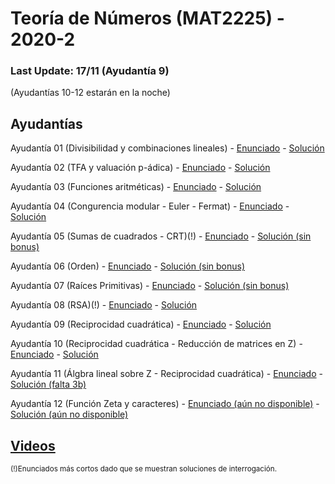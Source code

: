 # Teoría de Números (MAT2225) - 2020-2

### Last Update: 17/11 (Ayudantía 9)
(Ayudantías 10-12 estarán en la noche)

## Ayudantías

Ayudantía 01 (Divisibilidad y combinaciones lineales) - [Enunciado](https://github.com/brd12/MAT2225-2020-2/blob/Enunciados/Enunciado01.pdf) - [Solución](https://github.com/brd12/MAT2225-2020-2/blob/Soluciones/Soluci%C3%B3n01.pdf)

Ayudantía 02 (TFA y valuación p-ádica) - [Enunciado](https://github.com/brd12/MAT2225-2020-2/blob/Enunciados/Enunciado02.pdf) - [Solución](https://github.com/brd12/MAT2225-2020-2/blob/Soluciones/Soluci%C3%B3n02.pdf)

Ayudantía 03 (Funciones aritméticas) - [Enunciado](https://github.com/brd12/MAT2225-2020-2/blob/Enunciados/Enunciado03.pdf) - [Solución](https://github.com/brd12/MAT2225-2020-2/blob/Soluciones/Soluci%C3%B3n03.pdf)

Ayudantía 04 (Congurencia modular - Euler - Fermat) - [Enunciado](https://github.com/brd12/MAT2225-2020-2/blob/Enunciados/Enunciado04.pdf) - [Solución](https://github.com/brd12/MAT2225-2020-2/blob/Soluciones/Soluci%C3%B3n04.pdf)

Ayudantía 05 (Sumas de cuadrados - CRT)(!) - [Enunciado](https://github.com/brd12/MAT2225-2020-2/blob/Enunciados/Enunciado05.pdf) - [Solución (sin bonus)](https://github.com/brd12/MAT2225-2020-2/blob/Soluciones/Soluci%C3%B3n05%20(sin%20bonus).pdf)

Ayudantía 06 (Orden) - [Enunciado](https://github.com/brd12/MAT2225-2020-2/blob/Enunciados/Enunciado06.pdf) - [Solución (sin bonus)](https://github.com/brd12/MAT2225-2020-2/blob/Soluciones/Soluci%C3%B3n06%20(sin%20bonus).pdf)

Ayudantía 07 (Raíces Primitivas) - [Enunciado](https://github.com/brd12/MAT2225-2020-2/blob/Enunciados/Enunciado07.pdf) - [Solución (sin bonus)](https://github.com/brd12/MAT2225-2020-2/blob/Soluciones/Soluci%C3%B3n07%20(sin%20bonus).pdf)

Ayudantía 08 (RSA)(!) - [Enunciado](https://github.com/brd12/MAT2225-2020-2/blob/Enunciados/Enunciado08.pdf) - [Solución](https://github.com/brd12/MAT2225-2020-2/blob/Soluciones/Soluci%C3%B3n08.pdf)

Ayudantía 09 (Reciprocidad cuadrática) - [Enunciado](https://github.com/brd12/MAT2225-2020-2/blob/Enunciados/Enunciado09.pdf) - [Solución](https://github.com/brd12/MAT2225-2020-2/blob/Soluciones/Soluci%C3%B3n09.pdf)

Ayudantía 10 (Reciprocidad cuadrática - Reducción de matrices en Z) - [Enunciado](https://github.com/brd12/MAT2225-2020-2/blob/Enunciados/Enunciado10.pdf) - [Solución](https://github.com/brd12/MAT2225-2020-2/blob/Soluciones/Soluci%C3%B3n10.pdf)

Ayudantía 11 (Álgbra lineal sobre Z - Reciprocidad cuadrática) - [Enunciado](https://github.com/brd12/MAT2225-2020-2/blob/Enunciados/Enunciado11.pdf) - [Solución (falta 3b)](https://github.com/brd12/MAT2225-2020-2/blob/Soluciones/Soluci%C3%B3n11%20(parcial).pdf)

Ayudantía 12 (Función Zeta y caracteres) - [Enunciado (aún no disponible)](https://www.youtube.com/watch?v=rvrZJ5C_Nwg&feature=youtu.be&t=143) - [Solución (aún no disponible)](https://youtu.be/l-NidcMz_xk?t=8)

## [Videos](https://drive.google.com/drive/folders/1j34ElOFyiAv8ZpPtQ31o9iupygihMcrL?usp=sharing)

<sub>(!)Enunciados más cortos dado que se muestran soluciones de interrogación. </sub>
